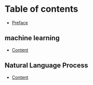 # Table of contents

* [Preface](README.md)

## machine learning

* [Content](machine-learning/content.md)

## Natural Language Process

* [Content](natural-language-process/content.md)

